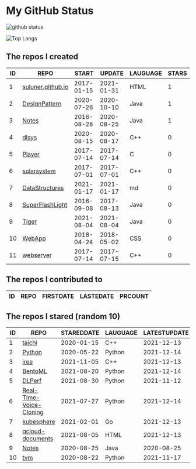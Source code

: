 # My GitHub Status

<img src="https://github-readme-stats-1.yihong0618.vercel.app/api?username=ThaddeusJiang&show_icons=true&&&hide_title=true&count_private=true" alt="github status" />

![Top Langs](https://github-readme-stats-1.yihong0618.vercel.app/api/top-langs/?username=ThaddeusJiang&layout=compact)

<!--START_SECTION:my_github-->
## The repos I created
| ID |                               REPO                                |   START    |   UPDATE   | LAUGUAGE | STARS |
|----|-------------------------------------------------------------------|------------|------------|----------|-------|
|  1 | [suluner.github.io](https://github.com/suluner/suluner.github.io) | 2017-01-15 | 2021-01-31 | HTML     |     1 |
|  2 | [DesignPattern](https://github.com/suluner/DesignPattern)         | 2020-07-26 | 2020-10-10 | Java     |     1 |
|  3 | [Notes](https://github.com/suluner/Notes)                         | 2016-08-28 | 2020-08-25 | Java     |     1 |
|  4 | [dlsys](https://github.com/suluner/dlsys)                         | 2020-08-15 | 2020-08-17 | C++      |     0 |
|  5 | [Player](https://github.com/suluner/Player)                       | 2017-07-14 | 2017-07-14 | C        |     0 |
|  6 | [solarsystem](https://github.com/suluner/solarsystem)             | 2017-07-01 | 2017-07-01 | C++      |     0 |
|  7 | [DataStructures](https://github.com/suluner/DataStructures)       | 2021-01-17 | 2021-01-17 | md       |     0 |
|  8 | [SuperFlashLight](https://github.com/suluner/SuperFlashLight)     | 2016-09-08 | 2017-08-13 | Java     |     0 |
|  9 | [Tiger](https://github.com/suluner/Tiger)                         | 2021-08-04 | 2021-08-04 | Java     |     0 |
| 10 | [WebApp](https://github.com/suluner/WebApp)                       | 2018-04-24 | 2018-05-02 | CSS      |     0 |
| 11 | [webserver](https://github.com/suluner/webserver)                 | 2017-07-14 | 2017-07-15 | C++      |     0 |

## The repos I contributed to
| ID | REPO | FIRSTDATE | LASTEDATE | PRCOUNT |
|----|------|-----------|-----------|---------|

## The repos I stared (random 10)
| ID |                                      REPO                                       | STAREDDATE | LAUGUAGE | LATESTUPDATE |
|----|---------------------------------------------------------------------------------|------------|----------|--------------|
|  1 | [taichi](https://github.com/taichi-dev/taichi)                                  | 2020-01-15 | C++      | 2021-12-13   |
|  2 | [Python](https://github.com/TheAlgorithms/Python)                               | 2020-05-22 | Python   | 2021-12-14   |
|  3 | [iree](https://github.com/google/iree)                                          | 2021-11-05 | C++      | 2021-12-13   |
|  4 | [BentoML](https://github.com/bentoml/BentoML)                                   | 2021-08-20 | Python   | 2021-12-14   |
|  5 | [DLPerf](https://github.com/Oneflow-Inc/DLPerf)                                 | 2021-08-30 | Python   | 2021-11-12   |
|  6 | [Real-Time-Voice-Cloning](https://github.com/CorentinJ/Real-Time-Voice-Cloning) | 2021-07-27 | Python   | 2021-12-14   |
|  7 | [kubesphere](https://github.com/kubesphere/kubesphere)                          | 2021-02-01 | Go       | 2021-12-13   |
|  8 | [qcloud-documents](https://github.com/tencentyun/qcloud-documents)              | 2021-08-05 | HTML     | 2021-12-13   |
|  9 | [Notes](https://github.com/suluner/Notes)                                       | 2020-08-25 | Java     | 2020-08-25   |
| 10 | [tvm](https://github.com/tqchen/tvm)                                            | 2020-08-22 | Python   | 2021-11-17   |

<!--END_SECTION:my_github-->